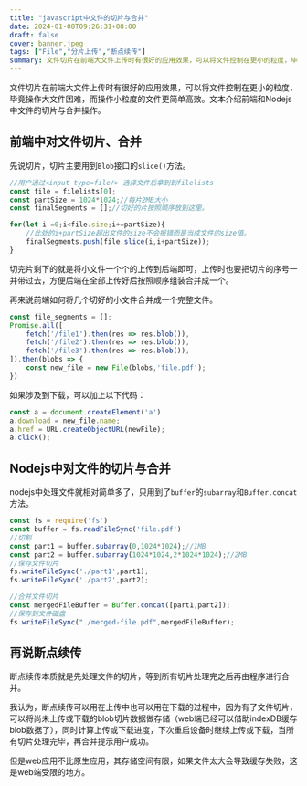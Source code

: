 ```yaml
---
title: "javascript中文件的切片与合并"
date: 2024-01-08T09:26:31+08:00
draft: false
cover: banner.jpeg
tags: ["File","分片上传","断点续传"]
summary: 文件切片在前端大文件上传时有很好的应用效果，可以将文件控制在更小的粒度，毕竟操作大文件困难，而操作小粒度的文件更简单高效。文本介绍前端和Nodejs中文件的切片与合并操作。
---
```


文件切片在前端大文件上传时有很好的应用效果，可以将文件控制在更小的粒度，毕竟操作大文件困难，而操作小粒度的文件更简单高效。文本介绍前端和Nodejs中文件的切片与合并操作。

## 前端中对文件切片、合并

先说切片，切片主要用到`Blob`接口的`slice()`方法。


```javascript
//用户通过<input type=file/> 选择文件后拿到到filelists
const file = filelists[0];
const partSize = 1024*1024;//每片2MB大小
const finalSegments = [];//切好的片按照顺序放到这里。

for(let i =0;i<file.size;i+=partSize){
    //此处的i+partSize超出文件的size不会报错而是当成文件的size值。
    finalSegments.push(file.slice(i,i+partSize));
}
```
切完片剩下的就是将小文件一个个的上传到后端即可，上传时也要把切片的序号一并带过去，方便后端在全部上传好后按照顺序组装合并成一个。


再来说前端如何将几个切好的小文件合并成一个完整文件。

```javascript
const file_segments = [];
Promise.all([
    fetch('/file1').then(res => res.blob()),
    fetch('/file2').then(res => res.blob()),
    fetch('/file3').then(res => res.blob()),
]).then(blobs => {
    const new_file = new File(blobs,'file.pdf');
})

```
如果涉及到下载，可以加上以下代码：
```javascript
const a = document.createElement('a')
a.download = new_file.name;
a.href = URL.createObjectURL(newFile);
a.click();
```
## Nodejs中对文件的切片与合并

nodejs中处理文件就相对简单多了，只用到了`buffer`的`subarray`和`Buffer.concat`方法。

```javascript
const fs = require('fs')
const buffer = fs.readFileSync('file.pdf')
//切割
const part1 = buffer.subarray(0,1024*1024);//1MB
const part2 = buffer.subarray(1024*1024,2*1024*1024);//2MB
//保存文件切片
fs.writeFileSync('./part1',part1);
fs.writeFileSync('./part2',part2);

//合并文件切片
const mergedFileBuffer = Buffer.concat([part1,part2]);
//保存到文件磁盘
fs.writeFileSync("./merged-file.pdf",mergedFileBuffer);
```

## 再说断点续传
断点续传本质就是先处理文件的切片，等到所有切片处理完之后再由程序进行合并。


我认为，断点续传可以用在上传中也可以用在下载的过程中，因为有了文件切片，
可以将尚未上传或下载的blob切片数据做存储（web端已经可以借助indexDB缓存blob数据了），同时计算上传或下载进度，下次重启设备时继续上传或下载，当所有切片处理完毕，再合并提示用户成功。

但是web应用不比原生应用，其存储空间有限，如果文件太大会导致缓存失败，这是web端受限的地方。



